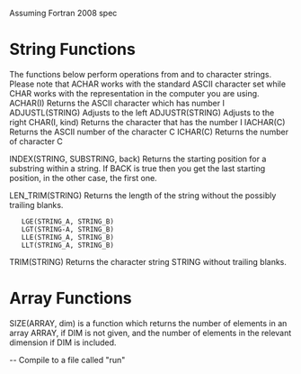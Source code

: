 Assuming Fortran 2008 spec


String Functions
================
The functions below perform operations from and to character strings. Please note that ACHAR works with the standard ASCII character set while CHAR works with the representation in the computer you are using.
ACHAR(I)          Returns the ASCII character which has number I
ADJUSTL(STRING)   Adjusts to the left
ADJUSTR(STRING)   Adjusts to the right
CHAR(I, kind)     Returns the character that has the number I
IACHAR(C)         Returns the ASCII number of the character C
ICHAR(C)          Returns the number of character C

INDEX(STRING, SUBSTRING, back)  Returns the starting position for a
    substring within  a  string.  If BACK  is  true then you get the
    last starting position, in the  other case, the first one.

LEN_TRIM(STRING)  Returns the length of the string without the possibly 
    trailing blanks.

       LGE(STRING_A, STRING_B)
       LGT(STRING-A, STRING_B)
       LLE(STRING_A, STRING_B)
       LLT(STRING_A, STRING_B)
TRIM(STRING)               Returns the character string STRING without
                           trailing blanks.

Array Functions
===============
SIZE(ARRAY, dim) is a function which returns the number of elements in an array ARRAY, if DIM is not given, and the number of elements in the relevant dimension if DIM is included.


-- Compile to a file called "run"
